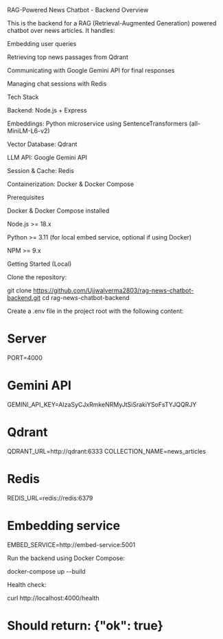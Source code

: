 RAG-Powered News Chatbot - Backend
Overview

This is the backend for a RAG (Retrieval-Augmented Generation) powered chatbot over news articles.
It handles:

Embedding user queries

Retrieving top news passages from Qdrant

Communicating with Google Gemini API for final responses

Managing chat sessions with Redis

Tech Stack

Backend: Node.js + Express

Embeddings: Python microservice using SentenceTransformers (all-MiniLM-L6-v2)

Vector Database: Qdrant

LLM API: Google Gemini API

Session & Cache: Redis

Containerization: Docker & Docker Compose

Prerequisites

Docker & Docker Compose installed

Node.js >= 18.x

Python >= 3.11 (for local embed service, optional if using Docker)

NPM >= 9.x

Getting Started (Local)

Clone the repository:

git clone https://github.com/Ujjwalverma2803/rag-news-chatbot-backend.git
cd rag-news-chatbot-backend


Create a .env file in the project root with the following content:

# Server
PORT=4000

# Gemini API
GEMINI_API_KEY=AIzaSyCJxRmkeNRMyJtSiSrakiYSoFsTYJQQRJY

# Qdrant
QDRANT_URL=http://qdrant:6333
COLLECTION_NAME=news_articles

# Redis
REDIS_URL=redis://redis:6379

# Embedding service
EMBED_SERVICE=http://embed-service:5001



Run the backend using Docker Compose:

docker-compose up --build


Health check:

curl http://localhost:4000/health
# Should return: {"ok": true}
